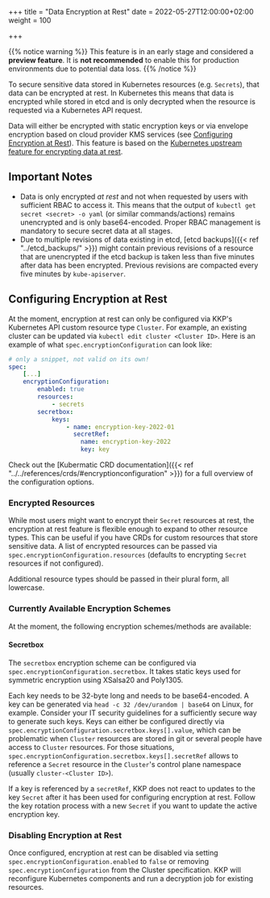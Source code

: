 +++
title = "Data Encryption at Rest"
date = 2022-05-27T12:00:00+02:00
weight = 100

+++

{{% notice warning %}}
This feature is in an early stage and considered a **preview feature**. It is **not recommended** to enable this for production environments due to potential data loss.
{{% /notice %}}

To secure sensitive data stored in Kubernetes resources (e.g. `Secrets`), that data can be encrypted at rest. In Kubernetes this means that data is encrypted while stored in etcd and is only decrypted when the resource is requested via a Kubernetes API request.

Data will either be encrypted with static encryption keys or via envelope encryption based on cloud provider KMS services (see [Configuring Encryption at Rest](#configuring-encryption-at-rest)). This feature is based on the [Kubernetes upstream feature for encrypting data at rest](https://kubernetes.io/docs/tasks/administer-cluster/encrypt-data/).

## Important Notes

- Data is only encrypted _at rest_ and not when requested by users with sufficient RBAC to access it. This means that the output of `kubectl get secret <secret> -o yaml` (or similar commands/actions) remains unencrypted and is only base64-encoded. Proper RBAC management is mandatory to secure secret data at all stages.
- Due to multiple revisions of data existing in etcd, [etcd backups]({{< ref "../etcd_backups/" >}}) might contain previous revisions of a resource that are unencrypted if the etcd backup is taken less than five minutes after data has been encrypted. Previous revisions are compacted every five minutes by `kube-apiserver`.

## Configuring Encryption at Rest

At the moment, encryption at rest can only be configured via KKP's Kubernetes API custom resource type `Cluster`. For example, an existing cluster can be updated via `kubectl edit cluster <Cluster ID>`. Here is an example of what `spec.encryptionConfiguration` can look like:

```yaml
# only a snippet, not valid on its own!
spec:
    [...]
    encryptionConfiguration:
        enabled: true
        resources:
            - secrets
        secretbox:
            keys:
                - name: encryption-key-2022-01
                  secretRef:
                    name: encryption-key-2022
                    key: key
```

Check out the [Kubermatic CRD documentation]({{< ref "../../references/crds/#encryptionconfiguration" >}}) for a full overview of the configuration options.

### Encrypted Resources

While most users might want to encrypt their `Secret` resources at rest, the encryption at rest feature is flexible enough to expand to other resource types. This can be useful if you have CRDs for custom resources that store sensitive data. A list of encrypted resources can be passed via `spec.encryptionConfiguration.resources` (defaults to encrypting `Secret` resources if not configured).

Additional resource types should be passed in their plural form, all lowercase.

### Currently Available Encryption Schemes

At the moment, the following encryption schemes/methods are available:

#### Secretbox

The `secretbox` encryption scheme can be configured via `spec.encryptionConfiguration.secretbox`. It takes static keys used for symmetric encryption using XSalsa20 and Poly1305.

Each key needs to be 32-byte long and needs to be base64-encoded. A key can be generated via `head -c 32 /dev/urandom | base64` on Linux, for example. Consider your IT security guidelines for a sufficiently secure way to generate such keys. Keys can either be configured directly via `spec.encryptionConfiguration.secretbox.keys[].value`, which can be problematic when `Cluster` resources are stored in git or several people have access to `Cluster` resources. For those situations, `spec.encryptionConfiguration.secretbox.keys[].secretRef` allows to reference a `Secret` resource in the `Cluster`'s control plane namespace (usually `cluster-<Cluster ID>`).

If a key is referenced by a `secretRef`, KKP does not react to updates to the key `Secret` after it has been used for configuring encryption at rest. Follow the key rotation process with a new `Secret` if you want to update the active encryption key.

### Disabling Encryption at Rest

Once configured, encryption at rest can be disabled via setting `spec.encryptionConfiguration.enabled` to `false` or removing `spec.encryptionConfiguration` from the Cluster specification. KKP will reconfigure Kubernetes components and run a decryption job for existing resources.


